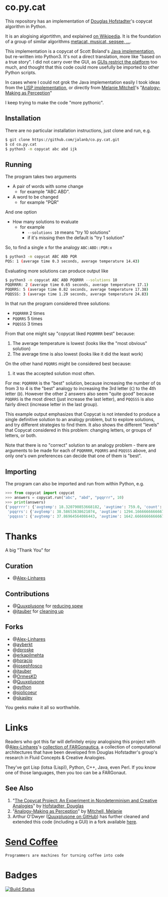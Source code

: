 co.py.cat
=========

This repository has an implementation of [Douglas Hofstadter](http://prelectur.stanford.edu/lecturers/hofstadter/)'s copycat algorithm in Python. 

It is an alogising algortithm, and explained [on Wikipedia](https://en.wikipedia.org/wiki/Copycat_%28software%29). It is the foundation of a group of similar algorithms [metacat, musicat, seqsee, ...](https://github.com/Alex-Linhares/FARGonautica).

This implementation is a copycat of Scott Boland's [Java implementation](http://itee.uq.edu.au/~scottb/_Copycat/), but re-written into Python3. It's not a direct translation, more like "based on a true story". I did not carry over the GUI, as [GUIs restrict the platform](https://www.slant.co/topics/983/~best-cross-platform-gui-toolkits) too much, and thought that this code could more usefully be imported to other Python scripts.

In cases where I could not grok the Java implementation easily I took ideas from the [LISP implementation](http://web.cecs.pdx.edu/~mm/how-to-get-copycat.html), or directly from [Melanie Mitchell](https://en.wikipedia.org/wiki/Melanie_Mitchell)'s "[Analogy-Making as Perception](http://www.amazon.com/Analogy-Making-Perception-Computer-Melanie-Mitchell/dp/0262132893/ref=tmm_hrd_title_0?ie=UTF8&qid=1351269085&sr=1-3)"

I keep trying to make the code "more pythonic".

Installation
------------

There are no particular installation instructions, just clone and run, e.g.

```sh
$ git clone https://github.com/jalanb/co.py.cat.git
$ cd co.py.cat
$ python3 -m copycat abc abd ijk
```

Running
-------

The program takes two arguments

- A pair of words with some change
  - for example "ABC ABD".
- A word to be changed
  - for example "PQR"

And one option

- How many solutions to evaluate
  - for example
    - `--solutions 10` means "try 10 solutions"
    - if it's missing then the default is "try 1 solution"
 

So, to find a single x for the analogy `ABC:ABD::PQR:x`

```sh
$ python3 -m copycat ABC ABD PQR
PQS: 1 (average time 0.3 seconds, average temperature 14.43)
```

Evaluating more solutions can produce output like

```sh
$ python3 -m copycat ABC ABD PQQRRR --solutions 10
PQQRRRR: 2 (average time 0.65 seconds, average temperature 17.1)
PQQRRS: 5 (average time 0.82 seconds, average temperature 17.38)
PQQSSS: 3 (average time 1.29 seconds, average temperature 24.83)
```

In that run the program considered three solutions:

- `PQQRRRR` 2 times
- `PQQRRS` 5 times
- `PQQSSS` 3 times 

From that one might say "copycat liked `PQQRRRR` best" because:

1. The average temperature is lowest (looks like the "most obvious" solution)
2. The average time is also lowest (looks like it did the least work)

On the other hand `PQQRRS` might be considered best because:
1. it was the accepted solution most often.

For me: `PQQRRRR` is the "best" solution, because increasing the number of `Q`s from 3 to 4 is the "best" analogy to increasing the 3rd letter (`C`) to the 4th letter (`D`). However the other 2 answers also seem "quite good" because `PQQRRS` is the most direct (just increase the last letter), and `PQQSSS` is also fairly direct (increase letter in the last group).

This example output emphasizes that Copycat is not intended to produce a single definitive solution to an analogy problem, but to explore solutions, and try different strategies to find them. It also shows the different "levels" that Copycat considered in this problem: changing letters, or groups of letters, or both.

Note that there is no "correct" solution to an analogy problem - there are arguments to be made for each of `PQQRRRR`, `PQQRRS` and `PQQSSS` above, and only one's own preferences can decide that one of them is "best".

Importing
---------
The program can also be imported and run from within Python, e.g.

```python
>>> from copycat import copycat
>>> answers = copycat.run("abc", "abd", "pqqrrr", 10)
>>> print(answers)
{'pqqrrrr': {'avgtemp': 18.320790853668182, 'avgtime': 759.0, 'count': 1},
 'pqqrrs': {'avgtemp': 38.58653638621074, 'avgtime': 1294.1666666666667, 'count': 6},
 'pqqsss': {'avgtemp': 37.86964564086443, 'avgtime': 1642.6666666666667, 'count': 3}}
```

Thanks
======
A big "Thank You" for

Curation
--------
* @[Alex-Linhares](https://github.com/Alex-Linhares/FARGonautica#projects-to-join-here-desiderata)

Contributions
-------------
* @[Quuxplusone](https://github.com/Quuxplusone) for [reducing spew](https://github.com/jalanb/co.py.cat/pull/8)
* @[jtauber](https://github.com/jtauber) for [cleaning up](https://github.com/jalanb/co.py.cat/pull/3)

Forks
-----
* @[Alex-Linhares](https://github.com/Alex-Linhares/co.py.cat)
* @[ayberkt](https://github.com/ayberkt/co.py.cat)
* @[dproske](https://github.com/dproske/co.py.cat)
* @[erkapilmehta](https://github.com/erkapilmehta/co.py.cat)
* @[horacio](https://github.com/horacio/co.py.cat)
* @[josephfosco](https://github.com/josephfosco/co.py.cat)
* @[jtauber](https://github.com/jtauber/co.py.cat)
* @[OrmesKD](https://github.com/OrmesKD/co.py.cat)
* @[Quuxplusone](https://github.com/Quuxplusone/co.py.cat)
* @[qython](https://github.com/qython/co.py.cat)
* @[sjolicoeur](https://github.com/sjolicoeur/co.py.cat)
* @[skaslev](https://github.com/skaslev/co.py.cat)

You geeks make it all so worthwhile.

Links
=====

Readers who got this far will definitely enjoy analogising this project with @[Alex-Linhares](https://github.com/Alex-Linhares)'s [collection of FARGonautica](https://github.com/Alex-Linhares/FARGonautica#projects-to-join-here-desiderata), a collection of computational architectures that have been developed frm
Douglas Hofstadter's group's research in Fluid Concepts & Creative Analogies. 

They've got Lisp (lotsa (Lisp)), Python, C++, Java, even Perl. If you know one of those languages, then you too can be a FARGonaut. 

See Also
--------
1. "[The Copycat Project: An Experiment in Nondeterminism and Creative Analogies](http://dspace.mit.edu/handle/1721.1/5648)" by [Hofstadter, Douglas](https://en.wikipedia.org/wiki/Douglas_Hofstadter#Academic_career)
1. "[Analogy-Making as Perception](http://www.amazon.com/Analogy-Making-Perception-Computer-Melanie-Mitchell/dp/0262132893/ref=tmm_hrd_title_0?ie=UTF8&qid=1351269085&sr=1-3)" by [Mitchell, Melanie](https://en.wikipedia.org/wiki/Melanie_Mitchell)
1. Arthur O'Dwyer ([Quuxplusone on GitHub]()) has further cleaned and extended this code (including a GUI) in a fork available [here](https://github.com/Quuxplusone/co.py.cat).

[Send Coffee](https://ko-fi.com/jalanb)
===========

    Programmers are machines for turning coffee into code
    
Badges
======
[![Build Status](https://travis-ci.org/jalanb/co.py.cat.svg?branch=master)](https://travis-ci.org/jalanb/co.py.cat)
